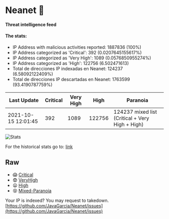 # Neanet :hocho:
#### Threat intelligence feed
#### The stats:

- IP Address with malicious activities reported: 1887836 (100%)
- IP Address categorized as 'Critical':  392 (0.0207645155617%)
- IP Address categorized as 'Very High':  1089 (0.0576850955274%)
- IP Address categorized as 'High':  122756 (6.502471613)
- Total de direcciones IP indexadas en Neanet:  124237 (6.58092122409%)
- Total de direcciones IP descartadas en Neanet:  1763599 (93.4190787759%)

| Last Update | Critical | Very High | High | Paranoia |
| --- | --- | --- | --- | --- |
| 2021-10-15 12:01:45 | 392 | 1089 | 122756 | 124237 mixed list (Critical + Very High + High)|

![Stats](https://docs.google.com/spreadsheets/d/e/2PACX-1vSnaNMIXVabIpDJjufMlzH7poXnshF3mgd8Is1g9ytUEzVsP5my4Trn8f-xkoLLQ38xpL3HtmUexLo6/pubchart?oid=501124687&format=image)

For the historical stats go to: [link](/stats.csv)
## Raw
- :scream: [Critical](https://raw.githubusercontent.com/JavaGarcia/Neanet/master/blacklists/neanet_critical.txt)
- :fearful: [VeryHigh](https://raw.githubusercontent.com/JavaGarcia/Neanet/master/blacklists/neanet_veryHigh.txtt)
- :frowning: [High](https://raw.githubusercontent.com/JavaGarcia/Neanet/master/blacklists/neanet_high.txt)
- :dizzy_face: [Mixed-Paranoia](https://raw.githubusercontent.com/JavaGarcia/Neanet/master/blacklists/neanet_all.txt)


Your IP is indexed? You may request to takedown. [https://github.com/JavaGarcia/Neanet/issues](https://github.com/JavaGarcia/Neanet/issues)




































































































































































































































































































































































































































































































































































































































































































































































































































































































































































































































































































































































































































































































































































































































































































































































































































































































































































































































































































































































































































































































































































































































































































































































































































































































































































































































































































































































































































































































































































































































































































































































































































































































































































































































































































































































































































































































































































































































































































































































































































































































































































































































































































































































































































































































































































































































































































































































































































































































































































































































































































































































































































































































































































































































































































































































































































































































































































































































































































































































































































































































































































































































































































































































































































































































































































































































































































































































































































































































































































































































































































































































































































































































































































































































































































































































































































































































































































































































































































































































































































































































































































































































































































































































































































































































































































































































































































































































































































































































































































































































































































































































































































































































































































































































































































































































































































































































